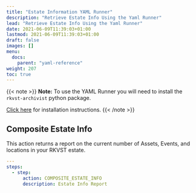 ```yaml
---
title: "Estate Information YAML Runner"
description: "Retrieve Estate Info Using the Yaml Runner"
lead: "Retrieve Estate Info Using the Yaml Runner"
date: 2021-06-09T11:39:03+01:00
lastmod: 2021-06-09T11:39:03+01:00
draft: false
images: []
menu: 
  docs:
    parent: "yaml-reference"
weight: 207
toc: true
---
```


{{< note >}}
**Note:** To use the YAML Runner you will need to install the `rkvst-archivist` python package.

[Click here](https://python.rkvst.com/runner/index.html) for installation instructions.
{{< /note >}}

## Composite Estate Info

This action returns a report on the current number of Assets, Events, and locations in your RKVST estate.

```yaml
---
steps:
  - step:
      action: COMPOSITE_ESTATE_INFO
      description: Estate Info Report
```